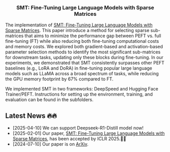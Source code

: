 <h3 align="center">
    <p>SMT: Fine-Tuning Large Language Models with Sparse Matrices </p>
</h3>

The implementation of [SMT: Fine-Tuning Large Language Models with Sparse Matrices](https://openreview.net/forum?id=GbgCRJedQ7). This paper introduce a method for selecting sparse sub-matrices that aims to minimize the performance gap between PEFT vs. full fine-tuning (FT) while also reducing both fine-tuning computational costs and memory costs. We explored both gradient-based and activation-based parameter selection methods to identify the most significant sub-matrices for downstream tasks, updating only these blocks during fine-tuning. In our experiments, we demonstrated that SMT consistently surpasses other PEFT baselines (e.g., LoRA and DoRA) in fine-tuning popular large language models such as LLaMA across a broad spectrum of tasks, while reducing the GPU memory footprint by 67% compared to FT. 


We implemented SMT in two frameworks: DeepSpeed and Hugging Face Trainer/PEFT. Instructions for setting up the environment, training, and evaluation can be found in the subfolders.


## Latest News 🔥🔥

* [2025-04-10] We can support Deepseek-R1-Distill model now!
* [2025-02-01] Our paper, [SMT: Fine-Tuning Large Language Models with Sparse Matrices](https://openreview.net/forum?id=GbgCRJedQ7), has been accepted by ICLR 2025.:tada::tada:
* [2024-07-10] Our paper is on [ArXiv](https://arxiv.org/abs/2405.15525). 
